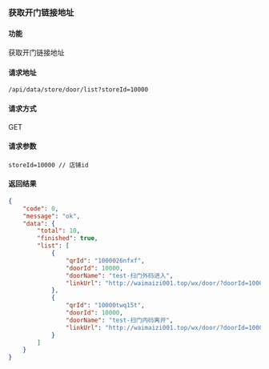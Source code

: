 ### 获取开门链接地址

#### 功能
获取开门链接地址

#### 请求地址
```text
/api/data/store/door/list?storeId=10000
```

#### 请求方式
GET

#### 请求参数
```text
storeId=10000 // 店铺id
```

#### 返回结果
```json
{
	"code": 0,
	"message": "ok",
	"data": {
		"total": 10,
		"finished": true,
		"list": [
			{
				"qrId": "1000026nfxf",
				"doorId": 10000,
				"doorName": "test-扫门外码进入",
				"linkUrl": "http://waimaizi001.top/wx/door/?doorId=10000doorType=1"
			},
			{
				"qrId": "10000twq15t",
				"doorId": 10000,
				"doorName": "test-扫门内码离开",
				"linkUrl": "http://waimaizi001.top/wx/door/?doorId=10000doorType=2"
			}
		]
	}
}
```
